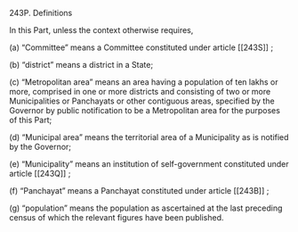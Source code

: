 243P. Definitions

In this Part, unless the context otherwise requires,

(a) “Committee” means a Committee constituted under article [[243S]] ;

(b) “district” means a district in a State;

(c) “Metropolitan area” means an area having a population of ten lakhs or more, comprised in one or more districts and consisting of two or more Municipalities or Panchayats or other contiguous areas, specified by the Governor by public notification to be a Metropolitan area for the purposes of this Part;

(d) “Municipal area” means the territorial area of a Municipality as is notified by the Governor;

(e) “Municipality” means an institution of self-government constituted under article [[243Q]] ;

(f) “Panchayat” means a Panchayat constituted under article [[243B]] ;

(g) “population” means the population as ascertained at the last preceding census of which the relevant figures have been published.

